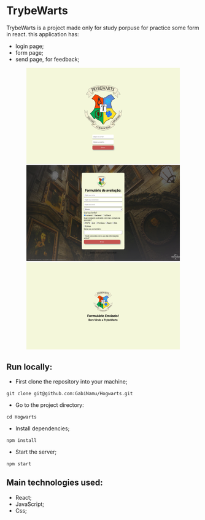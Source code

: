 # TrybeWarts

TrybeWarts is a project made only for study porpuse for practice some form in react. this application has:

- login page;
- form page;
- send page, for feedback;

<div align="center" display="inline">
<img src="./src/images/login.png" alt="login" width="400px" height="250px">
<img src="./src/images/form.png" alt="create" width="400px" height="250px">
<img src="./src/images/send.png" alt="cards" width="400px" heigth="450px">
</div>

## Run locally:
- First clone the repository into your machine;

```
git clone git@github.com:GabiNamu/Hogwarts.git
```

- Go to the project directory:
```
cd Hogwarts
```
 
- Install dependencies;

```
npm install
```
- Start the server;
```
npm start
```
## Main technologies used:
- React;
- JavaScript;
- Css;

